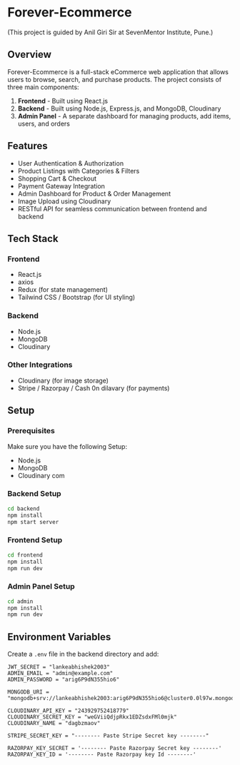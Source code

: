 # Forever-Ecommerce
(This project is guided by Anil Giri Sir at SevenMentor Institute, Pune.)
## Overview
Forever-Ecommerce is a full-stack eCommerce web application that allows users to browse, search, and purchase products. The project consists of three main components:
1. **Frontend** - Built using React.js
2. **Backend** - Built using Node.js, Express.js, and MongoDB, Cloudinary
3. **Admin Panel** - A separate dashboard for managing products, add items, users, and orders

## Features
- User Authentication & Authorization 
- Product Listings with Categories & Filters
- Shopping Cart & Checkout
- Payment Gateway Integration
- Admin Dashboard for Product & Order Management
- Image Upload using Cloudinary
- RESTful API for seamless communication between frontend and backend

## Tech Stack
### Frontend
- React.js
- axios
- Redux (for state management)
- Tailwind CSS / Bootstrap (for UI styling)

### Backend
- Node.js
- MongoDB
- Cloudinary

### Other Integrations
- Cloudinary (for image storage)
- Stripe / Razorpay / Cash 0n dilavary (for payments)

## Setup
### Prerequisites
Make sure you have the following Setup:
- Node.js
- MongoDB
- Cloudinary com

### Backend Setup
```sh
cd backend
npm install
npm start server
```

### Frontend Setup
```sh
cd frontend
npm install
npm run dev
```

### Admin Panel Setup
```sh
cd admin
npm install
npm run dev
```

## Environment Variables
Create a `.env` file in the backend directory and add:
```
JWT_SECRET = "lankeabhishek2003"
ADMIN_EMAIL = "admin@example.com"
ADMIN_PASSWORD = "arig6P9dN355hio6"

MONGODB_URI = "mongodb+srv://lankeabhishek2003:arig6P9dN355hio6@cluster0.0l97w.mongodb.net/"

CLOUDINARY_API_KEY = "243929752418779"
CLOUDINARY_SECRET_KEY = "weGViiQdjpRkx1EDZsdxFMl0mjk"
CLOUDINARY_NAME = "dagbzmaov"

STRIPE_SECRET_KEY = "-------- Paste Stripe Secret key --------"

RAZORPAY_KEY_SECRET = '-------- Paste Razorpay Secret key --------'
RAZORPAY_KEY_ID = '-------- Paste Razorpay key Id --------'
```



